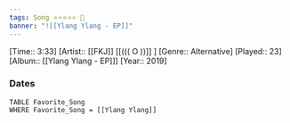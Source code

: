 ```yaml
---
tags: Song ⭐⭐⭐⭐⭐ 💛
banner: "![[Ylang Ylang - EP]]"
---
```

[Time:: 3:33]
[Artist:: [[FKJ]] [[((( O ))]] ]
[Genre:: Alternative]
[Played:: 23]
[Album:: [[Ylang Ylang - EP]]]
[Year:: 2019]
### Dates
````dataview
TABLE Favorite_Song
WHERE Favorite_Song = [[Ylang Ylang]]
````